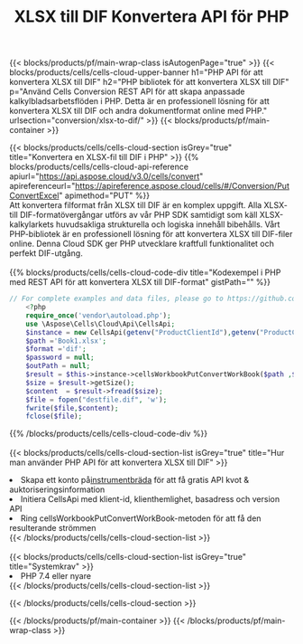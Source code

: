 ﻿---
title:  XLSX till DIF Konvertera API för PHP
description:  Använder Aspose.Cells Cloud SDK för PHP för att konvertera XLSX-formatfil till DIF-formatfil.
url: /sv/php/conversion/xlsx-to-dif/
---
{{< blocks/products/pf/main-wrap-class isAutogenPage="true" >}}
{{< blocks/products/cells/cells-cloud-upper-banner h1="PHP API för att konvertera XLSX till DIF" h2="PHP bibliotek för att konvertera XLSX till DIF" p="Använd Cells Conversion REST API för att skapa anpassade kalkylbladsarbetsflöden i PHP. Detta är en professionell lösning för att konvertera XLSX till DIF och andra dokumentformat online med PHP." urlsection="conversion/xlsx-to-dif/" >}}
{{< blocks/products/pf/main-container >}}

{{< blocks/products/cells/cells-cloud-section isGrey="true" title="Konvertera en XLSX-fil till DIF i PHP" >}}
{{% blocks/products/cells/cells-cloud-api-reference apiurl="https://api.aspose.cloud/v3.0/cells/convert" apireferenceurl="https://apireference.aspose.cloud/cells/#/Conversion/PutConvertExcel" apimethod="PUT" %}}
<br/>
Att konvertera filformat från XLSX till DIF är en komplex uppgift. Alla XLSX- till DIF-formatövergångar utförs av vår PHP SDK samtidigt som käll XLSX-kalkylarkets huvudsakliga strukturella och logiska innehåll bibehålls. Vårt PHP-bibliotek är en professionell lösning för att konvertera XLSX till DIF-filer online. Denna Cloud SDK ger PHP utvecklare kraftfull funktionalitet och perfekt DIF-utgång.
<br/>
<br/>
{{% blocks/products/cells/cells-cloud-code-div title="Kodexempel i PHP med REST API för att konvertera XLSX till DIF-format" gistPath="" %}}
 
```php
// For complete examples and data files, please go to https://github.com/aspose-cells-cloud/aspose-cells-cloud-php/
    <?php
    require_once('vendor\autoload.php');
    use \Aspose\Cells\Cloud\Api\CellsApi;
    $instance = new CellsApi(getenv("ProductClientId"),getenv("ProductClientSecret"));
    $path ='Book1.xlsx';    
    $format ='dif';
    $password = null;
    $outPath = null;      
    $result = $this->instance->cellsWorkbookPutConvertWorkBook($path ,$format, $password,  $outPath);
    $size = $result->getSize();
    $content  = $result->fread($size);
    $file = fopen("destfile.dif", 'w');
    fwrite($file,$content);
    fclose($file);
```
 
{{% /blocks/products/cells/cells-cloud-code-div %}}
<br/>
<br/>
{{< blocks/products/cells/cells-cloud-section-list isGrey="true" title="Hur man använder PHP API för att konvertera XLSX till DIF" >}}
<li> Skapa ett konto på<a href="https://dashboard.aspose.cloud/">instrumentbräda</a> för att få gratis API kvot & auktoriseringsinformation</li>
<li>Initiera CellsApi med klient-id, klienthemlighet, basadress och version API</li>
<li>Ring cellsWorkbookPutConvertWorkBook-metoden för att få den resulterande strömmen</li>
{{< /blocks/products/cells/cells-cloud-section-list >}}
<br/>
<br/>
{{< blocks/products/cells/cells-cloud-section-list isGrey="true" title="Systemkrav" >}}
<li>PHP 7.4 eller nyare</li>
{{< /blocks/products/cells/cells-cloud-section-list >}}

{{< /blocks/products/cells/cells-cloud-section >}}

{{< /blocks/products/pf/main-container >}}
{{< /blocks/products/pf/main-wrap-class >}}
